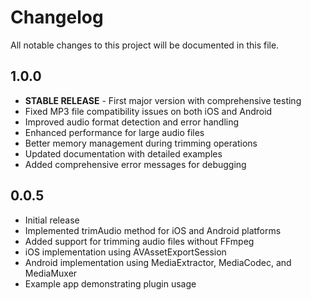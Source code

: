 # Changelog

All notable changes to this project will be documented in this file.

## 1.0.0

* **STABLE RELEASE** - First major version with comprehensive testing
* Fixed MP3 file compatibility issues on both iOS and Android
* Improved audio format detection and error handling
* Enhanced performance for large audio files
* Better memory management during trimming operations
* Updated documentation with detailed examples
* Added comprehensive error messages for debugging

## 0.0.5

* Initial release
* Implemented trimAudio method for iOS and Android platforms
* Added support for trimming audio files without FFmpeg
* iOS implementation using AVAssetExportSession
* Android implementation using MediaExtractor, MediaCodec, and MediaMuxer
* Example app demonstrating plugin usage